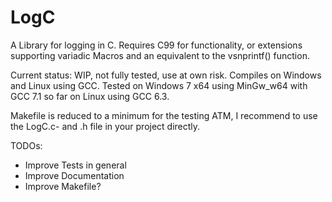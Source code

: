 # LogC
A Library for logging in C. 
Requires C99 for functionality, or extensions supporting variadic Macros and an equivalent to the vsnprintf() function.

Current status: WIP, not fully tested, use at own risk. Compiles on Windows and Linux using GCC.
Tested on Windows 7 x64 using MinGw_w64 with GCC 7.1 so far on Linux using GCC 6.3.

Makefile is reduced to a minimum for the testing ATM, I recommend to use the LogC.c- and .h file in your project directly.

TODOs:
- Improve Tests in general
- Improve Documentation
- Improve Makefile?
